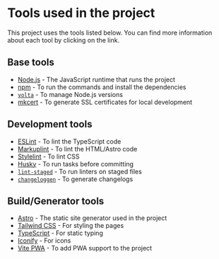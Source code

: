 # Tools used in the project

This project uses the tools listed below. You can find more information about each tool by clicking on the link.

## Base tools
- [Node.js](https://nodejs.org/en/download/) - The JavaScript runtime that runs the project
- [npm](https://www.npmjs.com/get-npm) - To run the commands and install the dependencies
- [`volta`](https://volta.sh/) - To manage Node.js versions
- [mkcert](https://github.com/FiloSottile/mkcert) - To generate SSL certificates for local development

## Development tools
- [ESLint](https://eslint.org/) - To lint the TypeScript code
- [Markuplint](https://markuplint.dev/) - To lint the HTML/Astro code
- [Stylelint](https://stylelint.io/) - To lint CSS
- [Husky](https://typicode.github.io/husky/) - To run tasks before committing
- [`lint-staged`](https://github.com/lint-staged/lint-staged) - To run linters on staged files
- [`changeloggen`](https://github.com/unjs/changelogen) - To generate changelogs

## Build/Generator tools
- [Astro](https://astro.build/) - The static site generator used in the project
- [Tailwind CSS](https://tailwindcss.com/) - For styling the pages
- [TypeScript](https://www.typescriptlang.org/) - For static typing
- [Iconify](https://iconify.design/) - For icons
- [Vite PWA](https://vite-pwa-org.netlify.app/) - To add PWA support to the project
